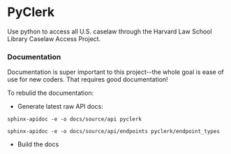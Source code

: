 # PyClerk
Use python to access all U.S. caselaw through the Harvard Law School Library Caselaw Access Project.

### Documentation

Documentation is super important to this project--the whole goal is ease of use for new coders.  That requires good documentation!

To rebulid the documentation:
- Generate latest raw API docs: 

`sphinx-apidoc -e -o docs/source/api pyclerk`

`sphinx-apidoc -e -o docs/source/api/endpoints pyclerk/endpoint_types`

- Build the docs 
